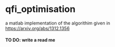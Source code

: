 # qfi_optimisation
a matlab implementation of the algorithim given in https://arxiv.org/abs/1312.1356
#### TO DO: write a read me #####
